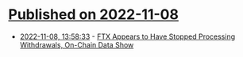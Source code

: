 # [Published on 2022-11-08](index.md)

* [2022-11-08, 13:58:33](https://news.ycombinator.com/item?id=33518961) - [FTX Appears to Have Stopped Processing Withdrawals, On-Chain Data Show](https://www.theblock.co/post/184176/ftx-appears-to-have-stopped-processing-withdrawals-on-chain-data-show)

